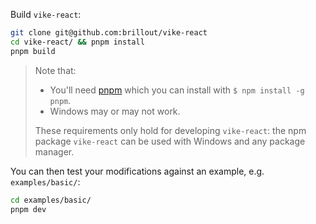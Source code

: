 Build `vike-react`:

```bash
git clone git@github.com:brillout/vike-react
cd vike-react/ && pnpm install
pnpm build
```

> Note that:
>
> - You'll need [pnpm](https://pnpm.io/) which you can install with `$ npm install -g pnpm`.
> - Windows may or may not work.
>
> These requirements only hold for developing `vike-react`: the npm package `vike-react` can be used with Windows and any package manager.

You can then test your modifications against an example, e.g. `examples/basic/`:

```bash
cd examples/basic/
pnpm dev
```
